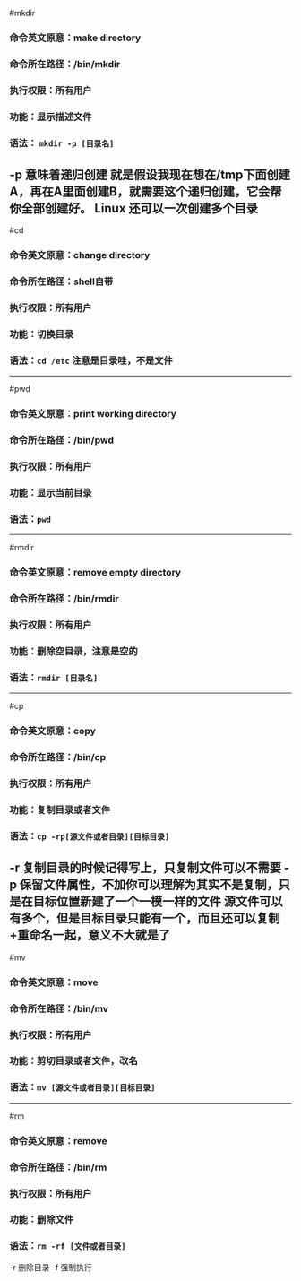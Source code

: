 #mkdir
### 命令英文原意：make directory
### 命令所在路径：/bin/mkdir
### 执行权限：所有用户
### 功能：显示描述文件
### 语法： `mkdir -p [目录名]`
-p 意味着递归创建 就是假设我现在想在/tmp下面创建A，再在A里面创建B，就需要这个递归创建，它会帮你全部创建好。
Linux 还可以一次创建多个目录
------
#cd
### 命令英文原意：change directory
### 命令所在路径：shell自带
### 执行权限：所有用户
### 功能：切换目录
### 语法：`cd /etc` 注意是目录哇，不是文件
------
#pwd
### 命令英文原意：print working directory
### 命令所在路径：/bin/pwd
### 执行权限：所有用户
### 功能：显示当前目录
### 语法：`pwd` 
------
#rmdir
### 命令英文原意：remove empty directory
### 命令所在路径：/bin/rmdir
### 执行权限：所有用户
### 功能：删除空目录，注意是空的
### 语法：`rmdir [目录名]` 
------
#cp
### 命令英文原意：copy
### 命令所在路径：/bin/cp
### 执行权限：所有用户
### 功能：复制目录或者文件
### 语法：`cp -rp[源文件或者目录][目标目录]` 
-r 复制目录的时候记得写上，只复制文件可以不需要
-p 保留文件属性，不加你可以理解为其实不是复制，只是在目标位置新建了一个一模一样的文件
源文件可以有多个，但是目标目录只能有一个，而且还可以复制+重命名一起，意义不大就是了
------
#mv
### 命令英文原意：move
### 命令所在路径：/bin/mv
### 执行权限：所有用户
### 功能：剪切目录或者文件，改名
### 语法：`mv [源文件或者目录][目标目录]` 
------
#rm
### 命令英文原意：remove
### 命令所在路径：/bin/rm
### 执行权限：所有用户
### 功能：删除文件
### 语法：`rm -rf [文件或者目录]` 
-r 删除目录
-f 强制执行

